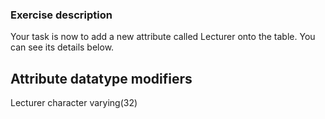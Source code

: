 ### Exercise description
Your task is now to add a new attribute called Lecturer onto the table. You can see its details below.

Attribute    datatype                 modifiers
------------------------------------------------------------------
Lecturer     character varying(32) 
